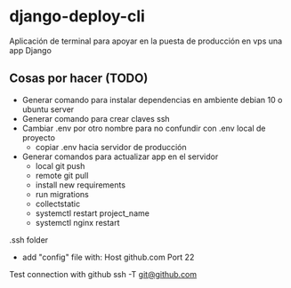# django-deploy-cli

Aplicación de terminal para apoyar en la puesta de producción en vps una app Django

## Cosas por hacer (TODO)

* Generar comando para instalar dependencias en ambiente debian 10 o ubuntu server
* Generar comando para crear claves ssh
* Cambiar .env por otro nombre para no confundir con .env local de proyecto
    - copiar .env hacia servidor de producción
* Generar comandos para actualizar app en el servidor
    - local git push
    - remote git pull
    - install new requirements
    - run migrations
    - collectstatic
    - systemctl restart project_name
    - systemctl nginx restart

.ssh folder
* add "config" file with:
    Host github.com
    Port 22

Test connection with github
ssh -T git@github.com
